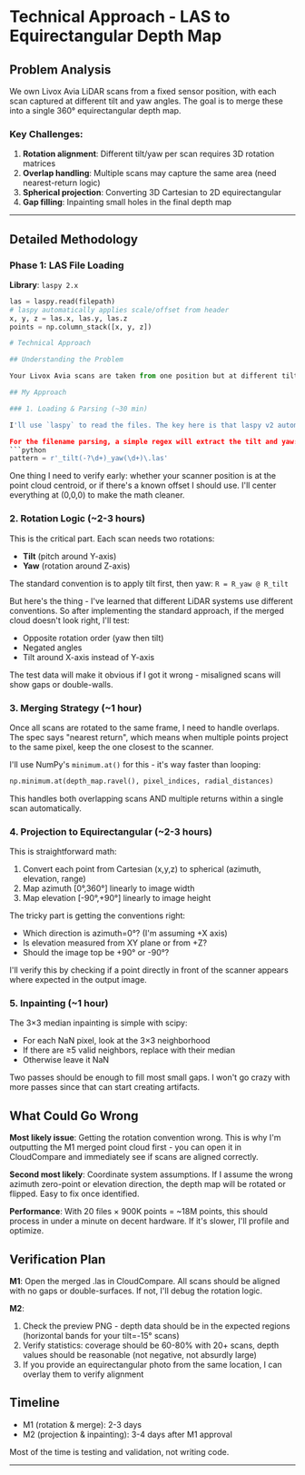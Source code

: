 # Technical Approach - LAS to Equirectangular Depth Map

## Problem Analysis

We own Livox Avia LiDAR scans from a fixed sensor position, with each scan captured at different tilt and yaw angles. The goal is to merge these into a single 360° equirectangular depth map.

### Key Challenges:
1. **Rotation alignment**: Different tilt/yaw per scan requires 3D rotation matrices
2. **Overlap handling**: Multiple scans may capture the same area (need nearest-return logic)
3. **Spherical projection**: Converting 3D Cartesian to 2D equirectangular
4. **Gap filling**: Inpainting small holes in the final depth map

---

## Detailed Methodology

### Phase 1: LAS File Loading

**Library**: `laspy 2.x`
```python
las = laspy.read(filepath)
# laspy automatically applies scale/offset from header
x, y, z = las.x, las.y, las.z
points = np.column_stack([x, y, z])

# Technical Approach

## Understanding the Problem

Your Livox Avia scans are taken from one position but at different tilt/yaw angles. I need to rotate each scan back to a common reference frame, merge them (keeping the closest return when they overlap), then project everything onto a 360° equirectangular depth image.

## My Approach

### 1. Loading & Parsing (~30 min)

I'll use `laspy` to read the files. The key here is that laspy v2 automatically applies the scale/offset from the LAS header, so I get real-world coordinates in metres right away.

For the filename parsing, a simple regex will extract the tilt and yaw:
```python
pattern = r'_tilt(-?\d+)_yaw(\d+)\.las'
```

One thing I need to verify early: whether your scanner position is at the point cloud centroid, or if there's a known offset I should use. I'll center everything at (0,0,0) to make the math cleaner.

### 2. Rotation Logic (~2-3 hours)

This is the critical part. Each scan needs two rotations:
- **Tilt** (pitch around Y-axis)
- **Yaw** (rotation around Z-axis)

The standard convention is to apply tilt first, then yaw: `R = R_yaw @ R_tilt`

But here's the thing - I've learned that different LiDAR systems use different conventions. So after implementing the standard approach, if the merged cloud doesn't look right, I'll test:
- Opposite rotation order (yaw then tilt)
- Negated angles
- Tilt around X-axis instead of Y-axis

The test data will make it obvious if I got it wrong - misaligned scans will show gaps or double-walls.

### 3. Merging Strategy (~1 hour)

Once all scans are rotated to the same frame, I need to handle overlaps. The spec says "nearest return", which means when multiple points project to the same pixel, keep the one closest to the scanner.

I'll use NumPy's `minimum.at()` for this - it's way faster than looping:
```python
np.minimum.at(depth_map.ravel(), pixel_indices, radial_distances)
```

This handles both overlapping scans AND multiple returns within a single scan automatically.

### 4. Projection to Equirectangular (~2-3 hours)

This is straightforward math:
1. Convert each point from Cartesian (x,y,z) to spherical (azimuth, elevation, range)
2. Map azimuth [0°,360°] linearly to image width
3. Map elevation [-90°,+90°] linearly to image height

The tricky part is getting the conventions right:
- Which direction is azimuth=0°? (I'm assuming +X axis)
- Is elevation measured from XY plane or from +Z?
- Should the image top be +90° or -90°?

I'll verify this by checking if a point directly in front of the scanner appears where expected in the output image.

### 5. Inpainting (~1 hour)

The 3×3 median inpainting is simple with scipy:
- For each NaN pixel, look at the 3×3 neighborhood
- If there are ≥5 valid neighbors, replace with their median
- Otherwise leave it NaN

Two passes should be enough to fill most small gaps. I won't go crazy with more passes since that can start creating artifacts.

## What Could Go Wrong

**Most likely issue**: Getting the rotation convention wrong. This is why I'm outputting the M1 merged point cloud first - you can open it in CloudCompare and immediately see if scans are aligned correctly.

**Second most likely**: Coordinate system assumptions. If I assume the wrong azimuth zero-point or elevation direction, the depth map will be rotated or flipped. Easy to fix once identified.

**Performance**: With 20 files × 900K points = ~18M points, this should process in under a minute on decent hardware. If it's slower, I'll profile and optimize.

## Verification Plan

**M1**: Open the merged .las in CloudCompare. All scans should be aligned with no gaps or double-surfaces. If not, I'll debug the rotation logic.

**M2**: 
1. Check the preview PNG - depth data should be in the expected regions (horizontal bands for your tilt=-15° scans)
2. Verify statistics: coverage should be 60-80% with 20+ scans, depth values should be reasonable (not negative, not absurdly large)
3. If you provide an equirectangular photo from the same location, I can overlay them to verify alignment

## Timeline

- M1 (rotation & merge): 2-3 days
- M2 (projection & inpainting): 3-4 days after M1 approval

Most of the time is testing and validation, not writing code.

---
